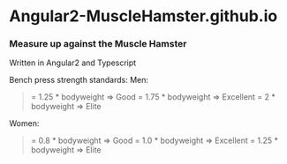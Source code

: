 # Angular2-MuscleHamster.github.io

### Measure up against the Muscle Hamster

Written in Angular2 and Typescript

Bench press strength standards:
Men:
>= 1.25 * bodyweight => Good
>= 1.75 * bodyweight => Excellent
>= 2    * bodyweight => Elite

Women:
>= 0.8  * bodyweight => Good
>= 1.0  * bodyweight => Excellent
>= 1.25 * bodyweight => Elite
